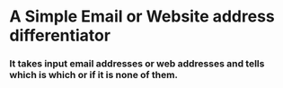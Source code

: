 # A Simple Email or Website address differentiator

### It takes input email addresses or web addresses and tells which is which or if it is none of them.
